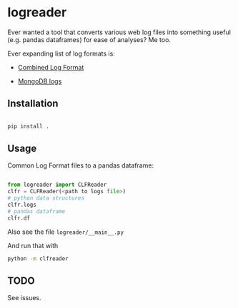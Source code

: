 # logreader

Ever wanted a tool that converts various web log files into something useful (e.g. pandas dataframes) for ease of analyses? Me too.

Ever expanding list of log formats is:

- [Combined Log Format](https://en.wikipedia.org/wiki/Common_Log_Format#:~:text=For%20computer%20log%20management%2C%20the,when%20generating%20server%20log%20files.) 

- [MongoDB logs](https://www.mongodb.com/docs/manual/reference/log-messages/)


## Installation 

```python 

pip install . 

```

## Usage 

Common Log Format files to a pandas dataframe:

```python

from logreader import CLFReader
clfr = CLFReader(<path to logs file>)
# python data structures
clfr.logs
# pandas dataframe
clfr.df

```

Also see the file `logreader/__main__.py`

And run that with 

```bash
python -m clfreader
```

## TODO

See issues.

